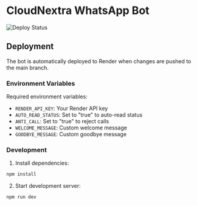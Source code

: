 # CloudNextra WhatsApp Bot

![Deploy Status](https://github.com/GihanPasidu/whatsapp/actions/workflows/node.js.yml/badge.svg)

## Deployment

The bot is automatically deployed to Render when changes are pushed to the main branch.

### Environment Variables

Required environment variables:
- `RENDER_API_KEY`: Your Render API key
- `AUTO_READ_STATUS`: Set to "true" to auto-read status
- `ANTI_CALL`: Set to "true" to reject calls
- `WELCOME_MESSAGE`: Custom welcome message
- `GOODBYE_MESSAGE`: Custom goodbye message

### Development

1. Install dependencies:
```bash
npm install
```

2. Start development server:
```bash
npm run dev
```

